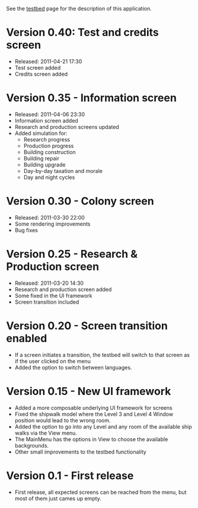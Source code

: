 See the [testbed](Testbed.md) page for the description of this application.



# Version 0.40: Test and credits screen #
  * Released: 2011-04-21 17:30
  * Test screen added
  * Credits screen added

# Version 0.35 - Information screen #
  * Released: 2011-04-06 23:30
  * Information screen added
  * Research and production screens updated
  * Added simulation for:
    * Research progress
    * Production progress
    * Building construction
    * Building repair
    * Building upgrade
    * Day-by-day taxation and morale
    * Day and night cycles

# Version 0.30 - Colony screen #
  * Released: 2011-03-30 22:00
  * Some rendering improvements
  * Bug fixes

# Version 0.25 - Research & Production screen #
  * Released: 2011-03-20 14:30
  * Research and production screen added
  * Some fixed in the UI framework
  * Screen transition included

# Version 0.20 - Screen transition enabled #

  * If a screen initiates a transition, the testbed will switch to that screen as if the user clicked on the menu
  * Added the option to switch between languages.

# Version 0.15 - New UI framework #

  * Added a more composable underlying UI framework for screens
  * Fixed the shipwalk model where the Level 3 and Level 4 Window position would lead to the wrong room.
  * Added the option to go into any Level and any room of the available ship walks via the View menu.
  * The MainMenu has the options in View to choose the available backgrounds.
  * Other small improvements to the testbed functionality

# Version 0.1 - First release #

  * First release, all expected screens can be reached from the menu, but most of them just cames up empty.